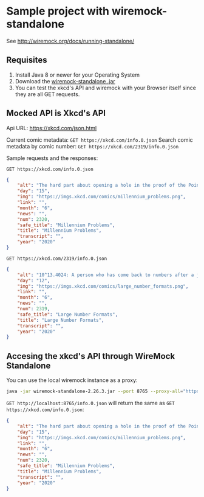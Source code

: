 # Sample project with wiremock-standalone

See <http://wiremock.org/docs/running-standalone/>

## Requisites

1. Install Java 8 or newer for your Operating System
2. Download the [wiremock-standalone .jar](https://repo1.maven.org/maven2/com/github/tomakehurst/wiremock-standalone/2.26.3/wiremock-standalone-2.26.3.jar)
3. You can test the xkcd's API and wiremock with your Browser itself since they are all GET requests.

## Mocked API is Xkcd's API

Api URL: <https://xkcd.com/json.html>

Current comic metadata: `GET https://xkcd.com/info.0.json`
Search comic metadata by comic number: `GET https://xkcd.com/2319/info.0.json`

Sample requests and the responses:

`GET https://xkcd.com/info.0.json`

```json
{
    "alt": "The hard part about opening a hole in the proof of the Poincaré conjecture is that Grigori Perelman will come out of retirement to try to fix it by drawing a loop around the hole and contracting it to a point.",
    "day": "15",
    "img": "https://imgs.xkcd.com/comics/millennium_problems.png",
    "link": "",
    "month": "6",
    "news": "",
    "num": 2320,
    "safe_title": "Millennium Problems",
    "title": "Millennium Problems",
    "transcript": "",
    "year": "2020"
}
```

`GET https://xkcd.com/2319/info.0.json`

```json
{
    "alt": "10^13.4024: A person who has come back to numbers after a journey deep into some random theoretical field",
    "day": "12",
    "img": "https://imgs.xkcd.com/comics/large_number_formats.png",
    "link": "",
    "month": "6",
    "news": "",
    "num": 2319,
    "safe_title": "Large Number Formats",
    "title": "Large Number Formats",
    "transcript": "",
    "year": "2020"
}
```

## Accesing the xkcd's API through WireMock Standalone

You can use the local wiremock instance as a proxy:

```bash
java -jar wiremock-standalone-2.26.3.jar --port 8765 --proxy-all="https://xkcd.com"
```

`GET http://localhost:8765/info.0.json` will return the same as `GET https://xkcd.com/info.0.json`:

```json
{
    "alt": "The hard part about opening a hole in the proof of the Poincaré conjecture is that Grigori Perelman will come out of retirement to try to fix it by drawing a loop around the hole and contracting it to a point.",
    "day": "15",
    "img": "https://imgs.xkcd.com/comics/millennium_problems.png",
    "link": "",
    "month": "6",
    "news": "",
    "num": 2320,
    "safe_title": "Millennium Problems",
    "title": "Millennium Problems",
    "transcript": "",
    "year": "2020"
}
```
